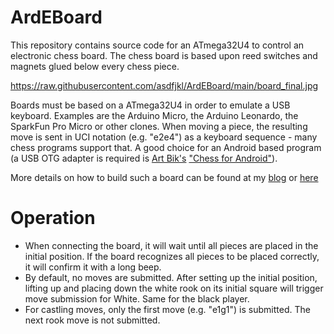 # ArdEBoard

This repository contains source code for an ATmega32U4 to control an electronic chess board. The chess board is based upon reed switches and magnets  glued below every chess piece.

https://raw.githubusercontent.com/asdfjkl/ArdEBoard/main/board_final.jpg

Boards must be based on a ATmega32U4 in order to emulate a USB keyboard. Examples are the Arduino Micro, the Arduino Leonardo, the SparkFun Pro Micro or other clones. When moving a piece, the resulting move is sent in UCI notation (e.g. "e2e4") as a keyboard sequence - many chess programs support that. A good choice for an Android based program (a USB OTG adapter is required is [Art Bik's](https://www.aartbik.com/android.php) ["Chess for Android"](https://play.google.com/store/apps/details?id=com.google.android.chess)). 

More details on how to build such a board can be found at my [blog](https://buildingjerry.wordpress.com/) or [here](https://sites.google.com/site/bergersprojects/home)

# Operation

- When connecting the board, it will wait until all pieces are placed in the initial position. If the board recognizes all pieces to be placed correctly, it will confirm it with a long beep.
- By default, no moves are submitted. After setting up the initial position, lifting up and placing down the white rook on its initial square will trigger move submission for White. Same for the black player.
- For castling moves, only the first move (e.g. "e1g1") is submitted. The next rook move is not submitted.

